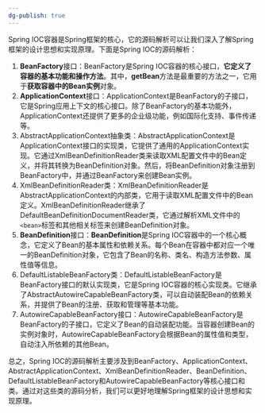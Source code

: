 ```yaml
---
dg-publish: true
---
```

Spring IOC容器是Spring框架的核心，它的源码解析可以让我们深入了解Spring框架的设计思想和实现原理。下面是Spring IOC的源码解析：

1.  **BeanFactory**接口：BeanFactory是Spring IOC容器的核心接口，**它定义了容器的基本功能和操作方法**。其中，**getBean**方法是最重要的方法之一，它用于**获取容器中的Bean实例**对象。
2.  **ApplicationContext**接口：ApplicationContext是BeanFactory的子接口，它是Spring应用上下文的核心接口。除了BeanFactory的基本功能外，ApplicationContext还提供了更多的企业级功能，例如国际化支持、事件传递等。
3.  AbstractApplicationContext抽象类：AbstractApplicationContext是ApplicationContext接口的实现类，它提供了通用的ApplicationContext实现。它通过XmlBeanDefinitionReader类来读取XML配置文件中的Bean定义，并将其转换为BeanDefinition对象。然后，将BeanDefinition对象注册到BeanFactory中，并通过BeanFactory来创建Bean实例。
4.  XmlBeanDefinitionReader类：XmlBeanDefinitionReader是AbstractApplicationContext的内部类，它用于读取XML配置文件中的Bean定义。XmlBeanDefinitionReader继承了DefaultBeanDefinitionDocumentReader类，它通过解析XML文件中的`<bean>`标签和其他相关标签来创建BeanDefinition对象。
5.  **BeanDefinition**接口：**BeanDefinition**是Spring IOC容器中的一个核心概念，它定义了Bean的基本属性和依赖关系。每个Bean在容器中都对应一个唯一的BeanDefinition对象，它包含了Bean的名称、类名、构造方法参数、属性值等信息。
6.  DefaultListableBeanFactory类：DefaultListableBeanFactory是BeanFactory接口的默认实现类，它是Spring IOC容器的核心实现类。它继承了AbstractAutowireCapableBeanFactory类，可以自动装配Bean的依赖关系，并提供了Bean的注册、获取和管理等基本功能。
7.  AutowireCapableBeanFactory接口：AutowireCapableBeanFactory是BeanFactory的子接口，它定义了Bean的自动装配功能。当容器创建Bean的实例对象时，AutowireCapableBeanFactory会根据Bean的属性值和类型，自动注入所依赖的其他Bean。

总之，Spring IOC的源码解析主要涉及到BeanFactory、ApplicationContext、AbstractApplicationContext、XmlBeanDefinitionReader、BeanDefinition、DefaultListableBeanFactory和AutowireCapableBeanFactory等核心接口和类。通过对这些类的源码分析，我们可以更好地理解Spring框架的设计思想和实现原理。